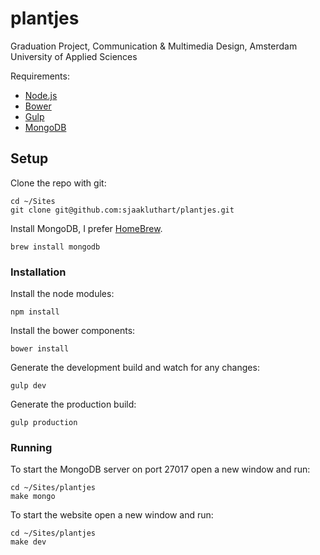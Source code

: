 # plantjes
Graduation Project, Communication &amp; Multimedia Design, Amsterdam University of Applied Sciences

Requirements:
* [Node.js](https://nodejs.org/en/)
* [Bower](http://bower.io/)
* [Gulp](http://gulpjs.com/)
* [MongoDB](https://www.mongodb.org/)

## Setup

Clone the repo with git:
```
cd ~/Sites
git clone git@github.com:sjaakluthart/plantjes.git
```

Install MongoDB, I prefer [HomeBrew](http://brew.sh/).
```
brew install mongodb
```

### Installation

Install the node modules:
```
npm install
```

Install the bower components:
```
bower install
```

Generate the development build and watch for any changes:
```
gulp dev
```

Generate the production build:
```
gulp production
```

### Running

To start the MongoDB server on port 27017 open a new window and run:
```
cd ~/Sites/plantjes
make mongo
```

To start the website open a new window and run:
```
cd ~/Sites/plantjes
make dev
```
